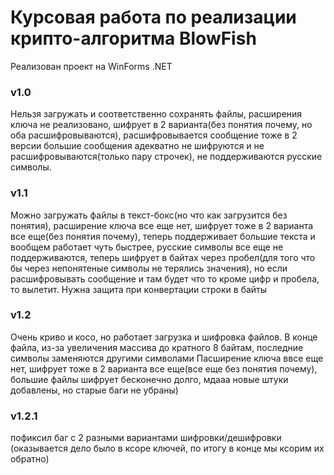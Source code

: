 # Курсовая работа по реализации крипто-алгоритма BlowFish
Реализован проект на WinForms .NET

### v1.0
Нельзя загружать и соответственно сохранять файлы, 
расширения ключа не реализовано,
шифрует в 2 варианта(без понятия почему, но оба расшифровываются),
расшифровывается сообщение тоже в 2 версии
большие сообщения адекватно не шифруются и не расшифровываются(только пару строчек),
не поддерживаются русские символы.

### v1.1
Можно загружать файлы в текст-бокс(но что как загрузится без понятия),
расширение ключа все еще нет,
шифрует тоже в 2 варианта все еще(без понятия почему),
теперь поддерживает большие текста и вообщем работает чуть быстрее,
русские символы все еще не поддерживаются,
теперь шифрует в байтах через пробел(для того что бы через непонятеные символы не терялись значения),
но если расшифровывать сообщение и там будет что то кроме цифр и пробела, то вылетит. Нужна защита при конвертации строки в байты

### v1.2
Очень криво и косо, но работает загрузка и шифровка файлов. В конце файла, из-за увеличения массива до кратного 8 байтам, последние символы заменяются другими символами
Пасширение ключа ввсе еще нет,
шифрует тоже в 2 варианта все еще(все еще без понятия почему),
большие файлы шифрует бесконечно долго, мдааа
новые штуки добавлены, но старые баги не убраны)

### v1.2.1
пофиксил баг с 2 разными вариантами шифровки/дешифровки (оказывается дело было в ксоре ключей, по итогу в конце мы ксорим их обратно)
